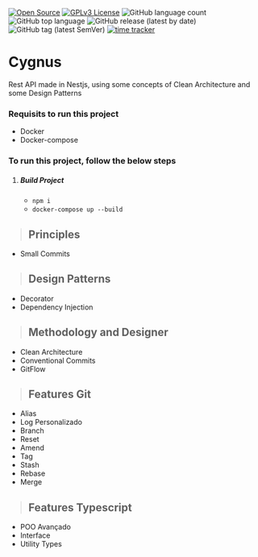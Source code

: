 [![Open Source](https://badges.frapsoft.com/os/v1/open-source.svg?v=103)](https://opensource.org/)
[![GPLv3 License](https://img.shields.io/badge/License-GPL%20v3-yellow.svg)](https://opensource.org/licenses/)
![GitHub language count](https://img.shields.io/github/languages/count/williamkoller/cygnus)
![GitHub top language](https://img.shields.io/github/languages/top/williamkoller/cygnus)
![GitHub release (latest by date)](https://img.shields.io/github/v/release/williamkoller/cygnus)
![GitHub tag (latest SemVer)](https://img.shields.io/github/v/tag/williamkoller/cygnus)
[![time tracker](https://wakatime.com/badge/github/williamkoller/cygnus.svg)](https://wakatime.com/badge/github/williamkoller/cygnus)


# **Cygnus**

Rest API made in Nestjs, using some concepts of Clean Architecture and some Design Patterns

### Requisits to run this project

- Docker
- Docker-compose

### To run this project, follow the below steps

1. ##### Build Project
   - `npm i`
   - `docker-compose up --build`

> ## Principles

* Small Commits

> ## Design Patterns

* Decorator
* Dependency Injection

> ## Methodology and Designer

* Clean Architecture
* Conventional Commits
* GitFlow

> ## Features Git

* Alias
* Log Personalizado
* Branch
* Reset
* Amend
* Tag
* Stash
* Rebase
* Merge

> ## Features Typescript

* POO Avançado
* Interface
* Utility Types